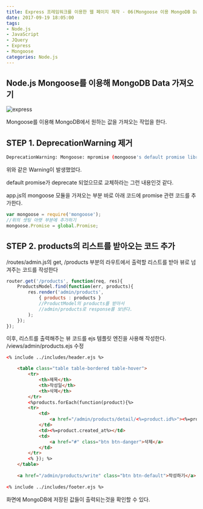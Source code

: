 ```yaml
---
title: Express 프레임워크를 이용한 웹 페이지 제작 - 06(Mongoose 이용 MongoDB Data 가져오기)
date: 2017-09-19 18:05:00
tags: 
- Node.js
- JavaScript
- JQuery
- Express
- Mongoose
categories: Node.js
---
```


## **Node.js Mongoose를 이용해 MongoDB Data 가져오기**

![express](/images/node.png)

Mongoose를 이용해 MongoDB에서 원하는 값을 가져오는 작업을 한다.

## STEP 1. DeprecationWarning 제거

```bash
DeprecationWarning: Mongoose: mpromise (mongoose's default promise library) is deprecated, plug in your own promise library instead: http://mongoosejs.com/docs/promises.html
```
위와 같은 Warning이 발생했었다.

default promise가 deprecate 되었으므로 교체하라는 그런 내용인것 같다.

app.js의 mongoose 모듈을 가져오는 부분 바로 아래 코드에 promise 관련 코드를 추가한다.
```javascript
var mongoose = require('mongoose');
//위의 셋팅 아랫 부분에 추가하기
mongoose.Promise = global.Promise;
```

## STEP 2. products의 리스트를 받아오는 코드 추가

/routes/admin.js의
get, /products 부분의 라우트에서 출력할 리스트를 받아
뷰로 넘겨주는 코드를 작성한다
```javascript
router.get('/products', function(req, res){
    ProductsModel.find(function(err, products){
        res.render('admin/products', 
            { products : products }    
            //ProductModel의 products를 받아서
            //admin/products로 response를 보낸다.
        );
    });
});
```

이후, 리스트를 출력해주는 뷰 코드를 ejs 템플릿 엔진을 사용해 작성한다.
/views/admin/products.ejs 수정
```html
<% include ../includes/header.ejs %>

    <table class="table table-bordered table-hover">
        <tr>
            <th>제목</th>
            <th>작성일</th>
            <th>삭제</th>
        </tr>
        <%products.forEach(function(product){%>
        <tr>
            <td>
                <a href="/admin/products/detail/<%=product.id%>"><%=product.name%></a>
            </td>
            <td><%=product.created_at%></td>
            <td>
                <a href="#" class="btn btn-danger">삭제</a>
            </td>
        </tr>
        <% }); %>
    </table>
 
    <a href="/admin/products/write" class="btn btn-default">작성하기</a>
 
<% include ../includes/footer.ejs %>
```

화면에 MongoDB에 저장된 값들이 출력되는것을 확인할 수 있다.
